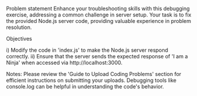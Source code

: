 Problem statement
Enhance your troubleshooting skills with this debugging exercise, addressing a common challenge in server setup. Your task is to fix the provided Node.js server code, providing valuable experience in problem resolution.



Objectives

i) Modify the code in 'index.js' to make the Node.js server respond correctly.
ii) Ensure that the server sends the expected response of 'I am a Ninja' when accessed via http://localhost:3000.

Notes:
Please review the 'Guide to Upload Coding Problems' section for efficient instructions on submitting your uploads.
Debugging tools like console.log can be helpful in understanding the code's behavior.